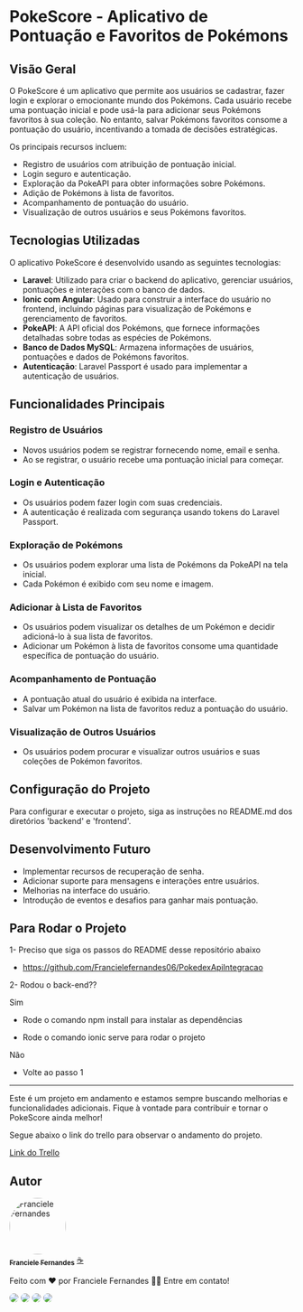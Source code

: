 # PokeScore - Aplicativo de Pontuação e Favoritos de Pokémons

## Visão Geral

O PokeScore é um aplicativo que permite aos usuários se cadastrar, fazer login e explorar o emocionante mundo dos Pokémons. Cada usuário recebe uma pontuação inicial e pode usá-la para adicionar seus Pokémons favoritos à sua coleção. No entanto, salvar Pokémons favoritos consome a pontuação do usuário, incentivando a tomada de decisões estratégicas.

Os principais recursos incluem:

- Registro de usuários com atribuição de pontuação inicial.
- Login seguro e autenticação.
- Exploração da PokeAPI para obter informações sobre Pokémons.
- Adição de Pokémons à lista de favoritos.
- Acompanhamento de pontuação do usuário.
- Visualização de outros usuários e seus Pokémons favoritos.

## Tecnologias Utilizadas

O aplicativo PokeScore é desenvolvido usando as seguintes tecnologias:

- **Laravel**: Utilizado para criar o backend do aplicativo, gerenciar usuários, pontuações e interações com o banco de dados.
- **Ionic com Angular**: Usado para construir a interface do usuário no frontend, incluindo páginas para visualização de Pokémons e gerenciamento de favoritos.
- **PokeAPI**: A API oficial dos Pokémons, que fornece informações detalhadas sobre todas as espécies de Pokémons.
- **Banco de Dados MySQL**: Armazena informações de usuários, pontuações e dados de Pokémons favoritos.
- **Autenticação**: Laravel Passport é usado para implementar a autenticação de usuários.

## Funcionalidades Principais

### Registro de Usuários

- Novos usuários podem se registrar fornecendo nome, email e senha.
- Ao se registrar, o usuário recebe uma pontuação inicial para começar.

### Login e Autenticação

- Os usuários podem fazer login com suas credenciais.
- A autenticação é realizada com segurança usando tokens do Laravel Passport.

### Exploração de Pokémons

- Os usuários podem explorar uma lista de Pokémons da PokeAPI na tela inicial.
- Cada Pokémon é exibido com seu nome e imagem.

### Adicionar à Lista de Favoritos

- Os usuários podem visualizar os detalhes de um Pokémon e decidir adicioná-lo à sua lista de favoritos.
- Adicionar um Pokémon à lista de favoritos consome uma quantidade específica de pontuação do usuário.

### Acompanhamento de Pontuação

- A pontuação atual do usuário é exibida na interface.
- Salvar um Pokémon na lista de favoritos reduz a pontuação do usuário.

### Visualização de Outros Usuários

- Os usuários podem procurar e visualizar outros usuários e suas coleções de Pokémon favoritos.

## Configuração do Projeto

Para configurar e executar o projeto, siga as instruções no README.md dos diretórios 'backend' e 'frontend'.

## Desenvolvimento Futuro

- Implementar recursos de recuperação de senha.
- Adicionar suporte para mensagens e interações entre usuários.
- Melhorias na interface do usuário.
- Introdução de eventos e desafios para ganhar mais pontuação.

## Para Rodar o Projeto

1- Preciso que siga os passos do README desse repositório abaixo
- https://github.com/Francielefernandes06/PokedexApiIntegracao

2- Rodou o back-end??

Sim
- Rode o comando npm install para instalar as dependências

- Rode o comando ionic serve para rodar o projeto

Não
- Volte ao passo 1

---

Este é um projeto em andamento e estamos sempre buscando melhorias e funcionalidades adicionais. Fique à vontade para contribuir e tornar o PokeScore ainda melhor!

Segue abaixo o link do trello para observar o andamento do projeto.

<a href="https://trello.com/invite/b/brKpBfSC/ATTIc7a5b6f14bf835a8f93bcb76ec1e83cf72F90A79/pokedex
">Link do Trello</a>


## **Autor**

<a href="https://github.com/Francielefernandes06">
 <img style="border-radius: 50%;" src="https://avatars.githubusercontent.com/u/76757362?s=400&u=684d36af428031c5325f144e85574faa68f9b60f&v=4" width="100px;" alt="Franciele Fernandes"/>
 <br />
 <sub><b>Franciele Fernandes</b></sub></a> <a href="https://github.com/Francielefernandes06" title="GitHub">☕</a>


Feito com ❤️ por Franciele Fernandes 👋🏽 Entre em contato!

<a href="https://instagram.com/franciele_fernandes06" target="_blank"><img style="border-radius: 50px;" src="https://img.shields.io/badge/-Instagram-%23b6008b?style=for-the-badge&logo=instagram&logoColor=white" target="_blank"></a>
<a href = "mailto:francielefernandes126@gmail.com"><img style="border-radius: 50px;" src="https://img.shields.io/badge/-Gmail-%23d3403a?style=for-the-badge&logo=gmail&logoColor=white" target="_blank"></a>
 <a href="https://www.linkedin.com/in/desenvolvedora-franciele-fernandes/" target="_blank"><img style="border-radius: 50px;" src="https://img.shields.io/badge/-LinkedIn-%230077B5?style=for-the-badge&logo=linkedin&logoColor=white" target="_blank"></a> 
 <a href="https://wa.me/5584994285704?text=Olá,%20Franciele%20Fernandes.%20Tudo%20bem?" target="_blank"><img style="border-radius: 50px;" src="https://img.shields.io/badge/-WhatsApp-%2325c862?style=for-the-badge&logo=whatsapp&logoColor=white" target="_blank"></a>




